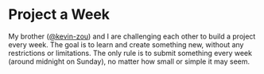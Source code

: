 # Project a Week

My brother ([@kevin-zou](https://github.com/kevin-zou)) and I are challenging each other to build a project every week. The goal is to learn and create something new, without any restrictions or limitations. The only rule is to submit something every week (around midnight on Sunday), no matter how small or simple it may seem.
